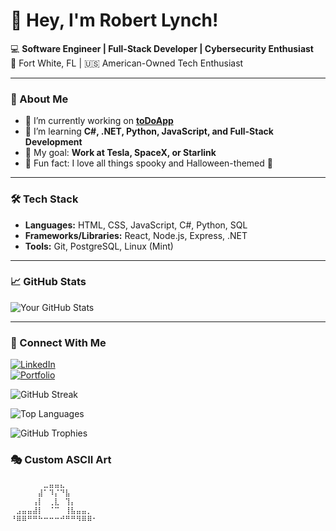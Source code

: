 # 👋 Hey, I'm Robert Lynch!

💻 **Software Engineer | Full-Stack Developer | Cybersecurity Enthusiast**  
📍 Fort White, FL | 🇺🇸 American-Owned Tech Enthusiast  

---

### 🚀 About Me
- 🔭 I’m currently working on **[toDoApp](https://github.com/RobertLynch21/toDoApp)**  
- 🌱 I’m learning **C#, .NET, Python, JavaScript, and Full-Stack Development**  
- 🦾 My goal: **Work at Tesla, SpaceX, or Starlink**  
- 🎃 Fun fact: I love all things spooky and Halloween-themed 👻  

---

### 🛠 Tech Stack  
- **Languages:** HTML, CSS, JavaScript, C#, Python, SQL  
- **Frameworks/Libraries:** React, Node.js, Express, .NET  
- **Tools:** Git, PostgreSQL, Linux (Mint)  

---

### 📈 GitHub Stats  
![Your GitHub Stats](https://github-readme-stats.vercel.app/api?username=RobertLynch21&show_icons=true&theme=dark)

---

### 🔗 Connect With Me  
[![LinkedIn](https://img.shields.io/badge/LinkedIn-Connect-blue?style=flat&logo=linkedin)](https://www.linkedin.com/in/robertflynch/)  
[![Portfolio](https://img.shields.io/badge/Portfolio-Visit-orange?style=flat&logo=firefox)](https://robertlynch.dev/)    

![GitHub Streak](https://github-readme-streak-stats.herokuapp.com/?user=RobertLynch21&theme=dark)

![Top Languages](https://github-readme-stats.vercel.app/api/top-langs/?username=RobertLynch21&layout=compact&theme=dark)

![GitHub Trophies](https://github-profile-trophy.vercel.app/?username=RobertLynch21&theme=darkhub)

### 🎭 Custom ASCII Art  
```
⠀⠀⠀⠀⠀⠀⣀⣤⣤⣄⠀⠀⠀⠀⠀⠀
⠀⠀⠀⠀⠀⣼⠁⠹⡌⠙⣧⠀⠀⠀⠀⠀
⠀⠀⠀⠀⢠⡇⠀⢀⣇⠀⢹⡄⠀⠀⠀⠀  
⠀⣠⣤⣤⣼⡇⠀⠈⠉⠀⢸⣧⣤⣤⡀⠀  
⠘⠿⠿⠛⠛⠓⠒⠒⠒⠚⠛⠛⠻⠿⠿⠂
```

